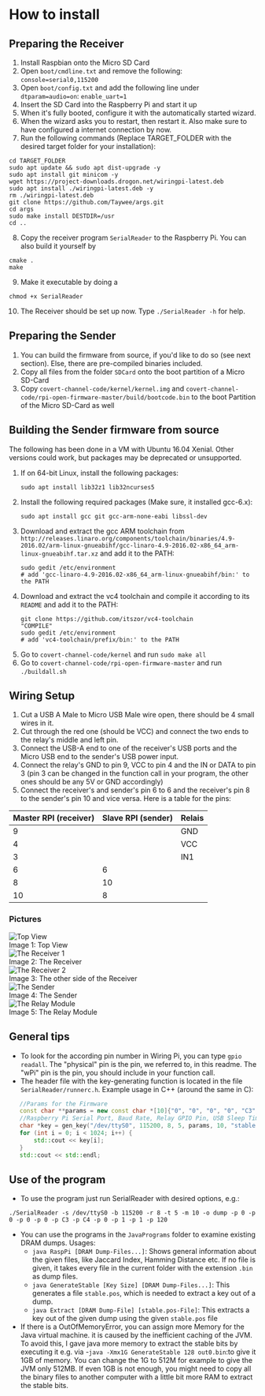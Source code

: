 # How to install

## Preparing the Receiver

1. Install Raspbian onto the Micro SD Card
2. Open ``boot/cmdline.txt`` and remove the following: ``console=serial0,115200``
3. Open ``boot/config.txt`` and add the following line under ``dtparam=audio=on``: ``enable_uart=1``
4. Insert the SD Card into the Raspberry Pi and start it up
5. When it's fully booted, configure it with the automatically started wizard.
6. When the wizard asks you to restart, then restart it. Also make sure to have configured a internet connection by now.
7. Run the following commands (Replace TARGET_FOLDER with the desired target folder for your installation):
```shell
cd TARGET_FOLDER
sudo apt update && sudo apt dist-upgrade -y
sudo apt install git minicom -y
wget https://project-downloads.drogon.net/wiringpi-latest.deb
sudo apt install ./wiringpi-latest.deb -y
rm ./wiringpi-latest.deb
git clone https://github.com/Taywee/args.git
cd args
sudo make install DESTDIR=/usr
cd ..
```
8. Copy the receiver program ``SerialReader`` to the Raspberry Pi. You can also build it yourself by
```shell
cmake .
make
```
9. Make it executable by doing a
```shell
chmod +x SerialReader
```
10. The Receiver should be set up now. Type ``./SerialReader -h`` for help.

## Preparing the Sender

1. You can build the firmware from source, if you'd like to do so (see next section). Else, there are pre-compiled binaries included.
2. Copy all files from the folder ``SDCard`` onto the boot partition of a Micro SD-Card
3. Copy ``covert-channel-code/kernel/kernel.img`` and ``covert-channel-code/rpi-open-firmware-master/build/bootcode.bin`` to the boot Partition of the Micro SD-Card as well

## Building the Sender firmware from source

The following has been done in a VM with Ubuntu 16.04 Xenial. Other versions could work, but packages may be deprecated or unsupported.

1. If on 64-bit Linux, install the following packages:
   ```shell
   sudo apt install lib32z1 lib32ncurses5
   ```
2. Install the following required packages (Make sure, it installed gcc-6.x):
   ```shell
   sudo apt install gcc git gcc-arm-none-eabi libssl-dev
   ```
3. Download and extract the gcc ARM toolchain from ``http://releases.linaro.org/components/toolchain/binaries/4.9-2016.02/arm-linux-gnueabihf/gcc-linaro-4.9-2016.02-x86_64_arm-linux-gnueabihf.tar.xz`` and add it to the PATH:
   ```shell
   sudo gedit /etc/environment
   # add 'gcc-linaro-4.9-2016.02-x86_64_arm-linux-gnueabihf/bin:' to the PATH
   ```
4. Download and extract the vc4 toolchain and compile it according to its `README` and add it to the PATH:
   ```shell
   git clone https://github.com/itszor/vc4-toolchain
   "COMPILE"
   sudo gedit /etc/environment
   # add 'vc4-toolchain/prefix/bin:' to the PATH
   ```
5. Go to ``covert-channel-code/kernel`` and run ``sudo make all``
6. Go to ``covert-channel-code/rpi-open-firmware-master`` and run ``./buildall.sh``

## Wiring Setup

1. Cut a USB A Male to Micro USB Male wire open, there should be 4 small wires in it.
2. Cut through the red one (should be VCC) and connect the two ends to the relay's middle and left pin.
3. Connect the USB-A end to one of the receiver's USB ports and the Micro USB end to the sender's USB power input.
4. Connect the relay's GND to pin 9, VCC to pin 4 and the IN or DATA to pin 3 (pin 3 can be changed in the function call in your program, the other ones should be any 5V or GND accordingly)
5. Connect the receiver's and sender's pin 6 to 6 and the receiver's pin 8 to the sender's pin 10 and vice versa.
Here is a table for the pins:

| Master RPI (receiver) | Slave RPI (sender) | Relais |
| ------ | ------ | ------ |
| 9 |  | GND |
| 4 |   | VCC |
| 3 |   | IN1 |
| 6 | 6 |   |
| 8 | 10 |   |
| 10 | 8 |   |
### Pictures

![Top View](./img/top_view.jpeg?raw=true)<br>
Image 1: Top View<br>
![The Receiver 1](./img/receiver_1.jpeg?raw=true)<br>
Image 2: The Receiver<br>
![The Receiver 2](./img/receiver_2.jpeg?raw=true)<br>
Image 3: The other side of the Receiver<br>
![The Sender](./img/sender.jpeg?raw=true)<br>
Image 4: The Sender<br>
![The Relay Module](./img/relay.jpeg?raw=true)<br>
Image 5: The Relay Module

## General tips

 - To look for the according pin number in Wiring Pi, you can type ``gpio readall``. The "physical" pin is the pin, we referred to, in this readme. The "wPi" pin is the pin, you should include in your function call.
 - The header file with the key-generating function is located in the file ``SerialReader/runnerc.h``. Example usage in C++ (around the same in C):
 ```cpp
    //Params for the Firmware
    const char **params = new const char *[10]{"0", "0", "0", "0", "C3", "C38", "0", "1", "1", "120"};
    //Raspberry Pi Serial Port, Baud Rate, Relay GPIO Pin, USB Sleep Time, Params for the Firmware, Params Size, stable.pos File, Key Length
    char *key = gen_key("/dev/ttyS0", 115200, 8, 5, params, 10, "stable.pos", 1024);
    for (int i = 0; i < 1024; i++) {
        std::cout << key[i];
    }
    std::cout << std::endl;
 ```
## Use of the program

 - To use the program just run SerialReader with desired options, e.g.:
 ```shell
 ./SerialReader -s /dev/ttyS0 -b 115200 -r 8 -t 5 -m 10 -o dump -p 0 -p 0 -p 0 -p 0 -p C3 -p C4 -p 0 -p 1 -p 1 -p 120
 ```

 - You can use the programs in the ``JavaPrograms`` folder to examine existing DRAM dumps. Usages:
   - ``java RaspPi [DRAM Dump-Files...]``: Shows general information about the given files, like Jaccard Index, Hamming Distance etc. If no file is given, it takes every file in the current folder with the extension ``.bin`` as dump files.
   - ``java GenerateStable [Key Size] [DRAM Dump-Files...]``: This generates a file ``stable.pos``, which is needed to extract a key out of a dump.
   - ``java Extract [DRAM Dump-File] [stable.pos-File]``: This extracts a key out of the given dump using the given ``stable.pos`` file
 - If there is a OutOfMemoryError, you can assign more Memory for the Java virtual machine.  it is caused by the inefficient caching of the JVM. To avoid this, I gave java more memory to extract the stable bits by executing it e.g. via
    -``java -Xmx1G GenerateStable 128 out0.bin``:to give it 1GB of memory. You can change the 1G to 512M for example to give the JVM only 512MB. If even 1GB is not enough, you might need to copy all the binary files to another computer with a little bit more RAM to extract the stable bits.
